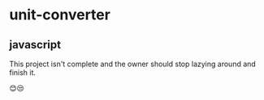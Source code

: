 # unit-converter

## javascript

This project isn't complete and the owner should stop lazying around and finish it.

😊😒
